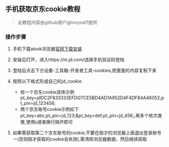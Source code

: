 ## 手机获取京东cookie教程
 > 此教程内容由github用户@inoyna11提供


### 操作步骤

1. 手机下载alook浏览器[官网下载安装](https://alookbrowser.com/)

2. 安装后打开，进入https://m.jd.com/选择手机验证码登陆

3. 登陆后点击下方设置-工具箱-开发者工具-cookies,把里面的内容复制下来

    
4. 按照以下格式形成自己的jd_cookie
      - 给一个京东cookie具体示例 pt_key=jdDC2F833333EFDGTCE5BD4AD1A952D4F4DF84A46052;pt_pin=jd_123456;
      - 两个京东账号cookie示例如下 pt_key=abc;pt_pin=jd_123;&pt_key=def;pt_pin=jd_456;,再多个依次类推,使用`&`或者换行隔开即可


5. 如果需获取第二个京东账号的cookie,不要在刚才的浏览器上面退出登录账号一(否则刚才获取的cookie会失效),需清除浏览器数据，然后继续获取


